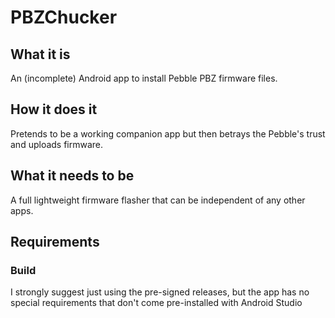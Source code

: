# PBZChucker

## What it is
An (incomplete) Android app to install Pebble PBZ firmware files.

## How it does it
Pretends to be a working companion app but then betrays the Pebble's trust and uploads firmware.

## What it needs to be
A full lightweight firmware flasher that can be independent of any other apps.

## Requirements
### Build
I strongly suggest just using the pre-signed releases, but the app has no special requirements that don't come pre-installed with Android Studio
